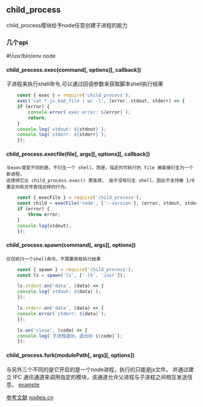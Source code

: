 ## child_process
child_process模块给予node任意创建子进程的能力

### 几个api
#!/usr/bin/env node

#### child_process.exec(command[, options][, callback])
   子进程来执行shell命令,可以通过回调参数来获取脚本shell执行结果
```js
    const { exec } = require('child_process');
    exec('cat *.js bad_file | wc -l', (error, stdout, stderr) => {
    if (error) {
        console.error(`exec error: ${error}`);
        return;
    }
    console.log(`stdout: ${stdout}`);
    console.log(`stderr: ${stderr}`);
    });
```   
#### child_process.execfile(file[, args][, options][, callback])
    与exec类型不同的是，不衍生一个 shell，而是，指定的可执行的 file 被直接衍生为一个新进程，
    这使得它比 child_process.exec() 更高效。 由于没有衍生 shell，因此不支持像 I/O 重定向和文件查找这样的行为。
```js
    const { execFile } = require('child_process');
    const child = execFile('node', ['--version'], (error, stdout, stderr) => {
    if (error) {
        throw error;
    }
    console.log(stdout);
    });
```

#### child_process.spawn(command[, args][, options])
    仅仅执行一个shell命令，不需要获取执行结果
```js
    const { spawn } = require('child_process');
    const ls = spawn('ls', ['-lh', '/usr']);

    ls.stdout.on('data', (data) => {
    console.log(`stdout: ${data}`);
    });

    ls.stderr.on('data', (data) => {
    console.error(`stderr: ${data}`);
    });

    ls.on('close', (code) => {
    console.log(`子进程退出，退出码 ${code}`);
    });
```    
#### child_process.fork(modulePath[, args][, options])   
与另外三个不同的是它开启的是一个node进程，执行的只能是js文件。
并通过建立 IPC 通讯通道来调用指定的模块，该通道允许父进程与子进程之间相互发送信息。
[example](../test/fork.js)


[参考文献](https://www.cnblogs.com/cangqinglang/p/9886657.html)
[nodejs.cn](http://nodejs.cn/)